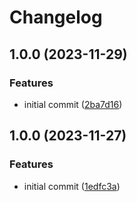 # Changelog

## 1.0.0 (2023-11-29)


### Features

* initial commit ([2ba7d16](https://github.com/devtemplates/github/commit/2ba7d162663b56711469685ab87a18daa6a6fff0))

## 1.0.0 (2023-11-27)


### Features

* initial commit ([1edfc3a](https://github.com/devtemplates/github/commit/1edfc3a9bdeae24b3e5bcaf18b4fa02fa6ebd845))
